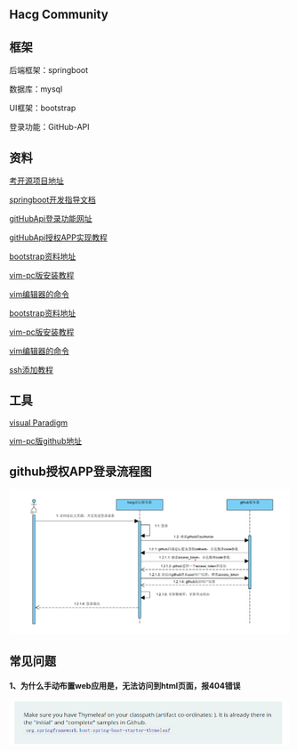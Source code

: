 ##  Hacg Community

##  框架

后端框架：springboot

数据库：mysql

UI框架：bootstrap

登录功能：GitHub-API

##  资料

[考开源项目地址](https://github.com/codedrinker/community)

[springboot开发指导文档](https://spring.io/guides)

[gitHubApi登录功能网址](https://docs.github.com/cn/developers/apps/building-oauth-apps/creating-an-oauth-app)

[gitHubApi授权APP实现教程](https://docs.github.com/cn/developers/apps/building-oauth-apps/authorizing-oauth-apps)

[bootstrap资料地址](https://v3.bootcss.com/components/)

[vim-pc版安装教程](https://blog.csdn.net/weixin_54363263/article/details/120790827)

[vim编辑器的命令](https://blog.csdn.net/weixin_54363263/article/details/120790827)

[bootstrap资料地址](https://v3.bootcss.com/components/)

[vim-pc版安装教程](https://blog.csdn.net/weixin_54363263/article/details/120790827)

[vim编辑器的命令](https://blog.csdn.net/weixin_54363263/article/details/120790827)

[ssh添加教程](https://blog.csdn.net/cider_m/article/details/122868407)

##  工具 

[visual Paradigm](https://www.visual-paradigm.com)

[vim-pc版github地址](https://github.com/vim/vim-win32-installer/releases)

## github授权APP登录流程图

![github_Sequence_diagram.png](github_Sequence_diagram.png)


## 常见问题

#### 1、为什么手动布置web应用是，无法访问到html页面，报404错误
![question1_img.png](question1_img.png)
